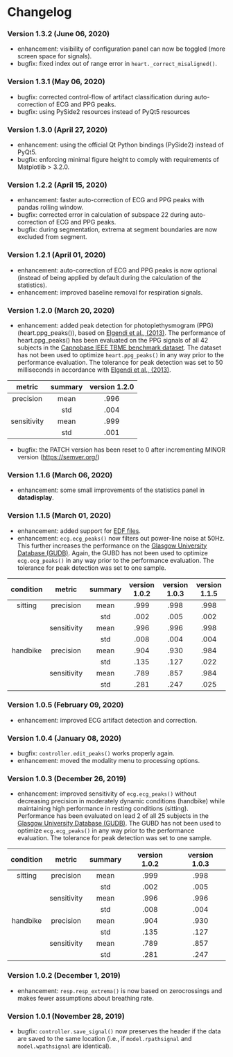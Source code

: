 # Changelog

### Version 1.3.2 (June 06, 2020)
+ enhancement: visibility of configuration panel can now be toggled (more screen space for signals).
+ bugfix: fixed index out of range error in `heart._correct_misaligned()`.

### Version 1.3.1 (May 06, 2020)
+ bugfix: corrected control-flow of artifact classification during auto-correction of ECG and PPG peaks.
+ bugfix: using PySide2 resources instead of PyQt5 resources

### Version 1.3.0 (April 27, 2020)
+ enhancement: using the official Qt Python bindings (PySide2) instead of PyQt5.
+ bugfix: enforcing minimal figure height to comply with requirements of Matplotlib > 3.2.0.

### Version 1.2.2 (April 15, 2020)
+ enhancement: faster auto-correction of ECG and PPG peaks with pandas rolling window.
+ bugfix: corrected error in calculation of subspace 22 during auto-correction of ECG and PPG peaks.
+ bugfix: during segmentation, extrema at segment boundaries are now excluded from segment.

### Version 1.2.1 (April 01, 2020)
+ enhancement: auto-correction of ECG and PPG peaks is now optional (instead
of being applied by default during the calculation of the statistics).
+ enhancement: improved baseline removal for respiration signals.

### Version 1.2.0 (March 20, 2020)
+ enhancement: added peak detection for photoplethysmogram (PPG) (heart.ppg_peaks()), based on
[Elgendi et al., (2013)](https://journals.plos.org/plosone/article/comments?id=10.1371/journal.pone.0076585).
The performance of heart.ppg_peaks() has been evaluated on the PPG signals of all
42 subjects in the [Capnobase IEEE TBME benchmark dataset](http://www.capnobase.org/index.php?id=857).
The dataset has not been used to optimize `heart.ppg_peaks()` in any way prior to
the performance evaluation. The tolerance for peak detection was set to 50 milliseconds in
accordance with [Elgendi et al., (2013)](https://journals.plos.org/plosone/article/comments?id=10.1371/journal.pone.0076585).

|metric     |summary|version 1.2.0
|:---------:|:-----:|:-----------:
|precision  |mean   |.996         
|           |std    |.004         
|sensitivity|mean   |.999         
|           |std    |.001         

+ bugfix: the PATCH version has been reset to 0 after incrementing MINOR version (https://semver.org/)

### Version 1.1.6 (March 06, 2020)
+ enhancement: some small improvements of the statistics panel in **datadisplay**.

### Version 1.1.5 (March 01, 2020)
+ enhancement: added support for [EDF files](https://en.wikipedia.org/wiki/European_Data_Format).
+ enhancement: `ecg.ecg_peaks()` now filters out power-line noise at 50Hz. This
further increases the performance on the [Glasgow University Database (GUDB)](http://researchdata.gla.ac.uk/716/).
Again, the GUBD has not been used to optimize `ecg.ecg_peaks()` in any way prior to
the performance evaluation. The tolerance for peak detection was set to one
sample.

|condition|metric     |summary|version 1.0.2|version 1.0.3|version 1.1.5
|:-------:|:---------:|:-----:|:-----------:|:-----------:|:-----------:
|sitting  |precision  |mean   |.999         |.998         |.998
|         |           |std    |.002         |.005         |.002
|         |sensitivity|mean   |.996         |.996         |.998
|         |           |std    |.008         |.004         |.004
|handbike |precision  |mean   |.904         |.930         |.984
|         |           |std    |.135         |.127         |.022
|         |sensitivity|mean   |.789         |.857         |.984
|         |           |std    |.281         |.247         |.025

### Version 1.0.5 (February 09, 2020)
+ enhancement: improved ECG artifact detection and correction.

### Version 1.0.4 (January 08, 2020)
+ bugfix: `controller.edit_peaks()` works properly again.
+ enhancement: moved the modality menu to processing options.

### Version 1.0.3 (December 26, 2019)
+ enhancement: improved sensitivity of `ecg.ecg_peaks()` without decreasing
precision in moderately dynamic conditions (handbike) while maintaining
high performance in resting conditions (sitting). Performance has been
evaluated on lead 2 of all 25 subjects in the [Glasgow University Database (GUDB)](http://researchdata.gla.ac.uk/716/).
The GUBD has not been used to optimize `ecg.ecg_peaks()` in any way prior to
the performance evaluation. The tolerance for peak detection was set to one
sample.

|condition|metric     |summary|version 1.0.2|version 1.0.3
|:-------:|:---------:|:-----:|:-----------:|:-----------:
|sitting  |precision  |mean   |.999         |.998         
|         |           |std    |.002         |.005         
|         |sensitivity|mean   |.996         |.996         
|         |           |std    |.008         |.004         
|handbike |precision  |mean   |.904         |.930         
|         |           |std    |.135         |.127         
|         |sensitivity|mean   |.789         |.857         
|         |           |std    |.281         |.247         

### Version 1.0.2 (December 1, 2019)
+ enhancement: `resp.resp_extrema()` is now based on zerocrossings and makes
fewer assumptions about breathing rate.

### Version 1.0.1 (November 28, 2019)
+ bugfix: `controller.save_signal()` now preserves the header if the data are
saved to the same location (i.e., if `model.rpathsignal` and `model.wpathsignal` are
identical).